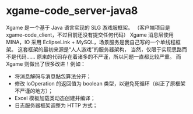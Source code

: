 # xgame-code_server-java8
Xgame 是一个基于 Java 语言实现的 SLG 游戏服框架。
（客户端项目是 xgame-code_client，不过目前还没有提交任何代码）
Xgame 消息层使用 MINA，IO 采用 EclipseLink + MySQL，场景服务是我自己写的一个单线程框架。
这套框架的最初来源是“人人游戏”的服务器架构，
当然，仅限于实现思路而不是代码……
原来的代码存在着诸多的不严谨，所以问题一直都比较严重。
而 Xgame 则做出了很多改进！例如：
* 将消息解码与消息黏包算法分开；
* 修改 IoOperation 的返回值为 boolean 类型，以避免死循环（纠正了原框架不严谨的地方）；
* Excel 模板加载类动态创建并编译；
* 日志服务器框架调整为 HTTP 方式；
